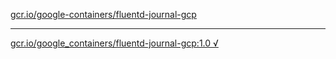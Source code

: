 [gcr.io/google-containers/fluentd-journal-gcp](https://hub.docker.com/r/abcz/fluentd-journal-gcp/tags/) 

----
[gcr.io/google_containers/fluentd-journal-gcp:1.0 √](https://hub.docker.com/r/abcz/fluentd-journal-gcp/tags/)

